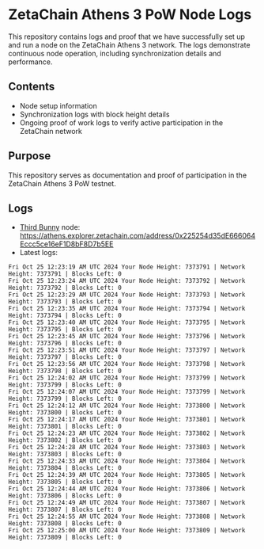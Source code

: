 # ZetaChain Athens 3 PoW Node Logs
This repository contains logs and proof that we have successfully set up and run a node on the ZetaChain Athens 3 network. The logs demonstrate continuous node operation, including synchronization details and performance.

## Contents
- Node setup information
- Synchronization logs with block height details
- Ongoing proof of work logs to verify active participation in the ZetaChain network

## Purpose
This repository serves as documentation and proof of participation in the ZetaChain Athens 3 PoW testnet.

## Logs

- [Third Bunny](https://thirdbunny.xyz/) node: https://athens.explorer.zetachain.com/address/0x225254d35dE666064Eccc5ce16eF1D8bF8D7b5EE
- Latest logs:
```
Fri Oct 25 12:23:19 AM UTC 2024 Your Node Height: 7373791 | Network Height: 7373791 | Blocks Left: 0
Fri Oct 25 12:23:24 AM UTC 2024 Your Node Height: 7373792 | Network Height: 7373792 | Blocks Left: 0
Fri Oct 25 12:23:29 AM UTC 2024 Your Node Height: 7373793 | Network Height: 7373793 | Blocks Left: 0
Fri Oct 25 12:23:35 AM UTC 2024 Your Node Height: 7373794 | Network Height: 7373794 | Blocks Left: 0
Fri Oct 25 12:23:40 AM UTC 2024 Your Node Height: 7373795 | Network Height: 7373795 | Blocks Left: 0
Fri Oct 25 12:23:45 AM UTC 2024 Your Node Height: 7373796 | Network Height: 7373796 | Blocks Left: 0
Fri Oct 25 12:23:51 AM UTC 2024 Your Node Height: 7373797 | Network Height: 7373797 | Blocks Left: 0
Fri Oct 25 12:23:56 AM UTC 2024 Your Node Height: 7373798 | Network Height: 7373798 | Blocks Left: 0
Fri Oct 25 12:24:02 AM UTC 2024 Your Node Height: 7373799 | Network Height: 7373799 | Blocks Left: 0
Fri Oct 25 12:24:07 AM UTC 2024 Your Node Height: 7373799 | Network Height: 7373799 | Blocks Left: 0
Fri Oct 25 12:24:12 AM UTC 2024 Your Node Height: 7373800 | Network Height: 7373800 | Blocks Left: 0
Fri Oct 25 12:24:17 AM UTC 2024 Your Node Height: 7373801 | Network Height: 7373801 | Blocks Left: 0
Fri Oct 25 12:24:23 AM UTC 2024 Your Node Height: 7373802 | Network Height: 7373802 | Blocks Left: 0
Fri Oct 25 12:24:28 AM UTC 2024 Your Node Height: 7373803 | Network Height: 7373803 | Blocks Left: 0
Fri Oct 25 12:24:33 AM UTC 2024 Your Node Height: 7373804 | Network Height: 7373804 | Blocks Left: 0
Fri Oct 25 12:24:39 AM UTC 2024 Your Node Height: 7373805 | Network Height: 7373805 | Blocks Left: 0
Fri Oct 25 12:24:44 AM UTC 2024 Your Node Height: 7373806 | Network Height: 7373806 | Blocks Left: 0
Fri Oct 25 12:24:49 AM UTC 2024 Your Node Height: 7373807 | Network Height: 7373807 | Blocks Left: 0
Fri Oct 25 12:24:55 AM UTC 2024 Your Node Height: 7373808 | Network Height: 7373808 | Blocks Left: 0
Fri Oct 25 12:25:00 AM UTC 2024 Your Node Height: 7373809 | Network Height: 7373809 | Blocks Left: 0
```
